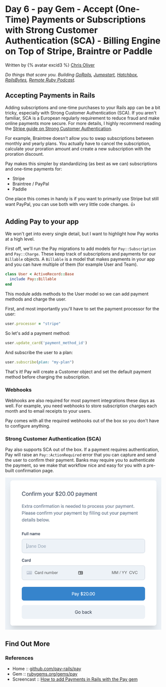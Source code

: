 # Day 6 - pay Gem - Accept (One-Time) Payments or Subscriptions with Strong Customer Authentication (SCA) - Billing Engine on Top of Stripe, Braintre or Paddle


Written by {% avatar excid3 %} [Chris Oliver](https://github.com/excid3)

_Do things that scare you. Building [GoRails](http://GoRails.com), [Jumpstart](http://JumpstartRails.com), [Hatchbox](http://Hatchbox.io), [RailsBytes](http://RailsBytes.com), [Remote Ruby Podcast](https://remoteruby.transistor.fm/)._



## Accepting Payments in Rails

Adding subscriptions and one-time purchases to your Rails app can be a bit tricky, especially with Strong Customer Authentication (SCA). If you aren't familiar, SCA is a European regularly requirement to reduce fraud and make online payments more secure. For more details, I highly recommend reading the [Stripe guide on Strong Customer Authentication](https://stripe.com/guides/strong-customer-authentication).

For example, Braintree doesn't allow you to swap subscriptions between monthly and yearly plans. You actually have to cancel the subscription, calculate your proration amount and create a new subscription with the proration discount.

Pay makes this simpler by standardizing (as best as we can) subscriptions and one-time payments for:

* Stripe
* Braintree / PayPal
* Paddle

One place this comes in handy is if you want to primarily use Stripe but still want PayPal, you can use both with very little code changes. 👍

## Adding Pay to your app

We won't get into every single detail, but I want to highlight how Pay works at a high level.

First off, we'll run the Pay migrations to add models for `Pay::Subscription` and `Pay::Charge`. These keep track of subscriptions and payments for our `Billable` objects. A `Billable` is a model that makes payments in your app and you can have multiple of them (for example User and Team).

```ruby
class User < ActiveRecord::Base
  include Pay::Billable
end
```

This module adds methods to the User model so we can add payment methods and charge the user.

First, and most importantly you'll have to set the payment processor for the user:

```ruby
user.processor = "stripe"
```

So let's add a payment method:

```ruby
user.update_card('payment_method_id')
```

And subscribe the user to a plan:

```ruby
user.subscribe(plan: "my-plan")
```

That's it! Pay will create a Customer object and set the default payment method before charging the subscription.

### Webhooks

Webhooks are also required for most payment integrations these days as well. For example, you need webhooks to store subscription charges each month and to email receipts to your users.

Pay comes with all the required webhooks out of the box so you don't have to configure anything.

### Strong Customer Authentication (SCA)

Pay also supports SCA out of the box. If a payment requires authentication, Pay will raise an `Pay::ActionRequired` error that you can capture and send the user to confirm their payment. Banks may require you to authenticate the payment, so we make that workflow nice and easy for you with a pre-built confirmation page.

![](i/pay.png)


## Find Out More

### References

- Home :: [github.com/pay-rails/pay](https://github.com/pay-rails/pay)
- Gem :: [rubygems.org/gems/pay](https://rubygems.org/gems/pay)
- Screencast :: [How to add Payments in Rails with the Pay gem](https://gorails.com/episodes/pay-gem-rails?autoplay=1)

